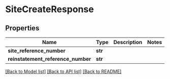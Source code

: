 # SiteCreateResponse

## Properties
Name | Type | Description | Notes
------------ | ------------- | ------------- | -------------
**site_reference_number** | **str** |  | 
**reinstatement_reference_number** | **str** |  | 

[[Back to Model list]](../README.md#documentation-for-models) [[Back to API list]](../README.md#documentation-for-api-endpoints) [[Back to README]](../README.md)

